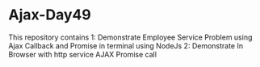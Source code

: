 # Ajax-Day49
This repository contains 
1: Demonstrate Employee Service Problem using Ajax Callback and Promise in terminal using NodeJs
2: Demonstrate In Browser with http service AJAX Promise call

